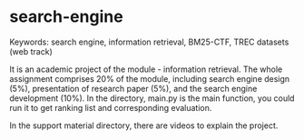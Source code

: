 # search-engine
Keywords: search engine, information retrieval, BM25-CTF, TREC datasets (web track)

It is an academic project of the module - information retrieval. The whole assignment comprises 20% of the module, including search engine design (5%), presentation of research paper (5%), and the search engine development (10%). In the directory, main.py is the main function, you could run it to get ranking list and corresponding evaluation.

In the support material directory, there are videos to explain the project.
